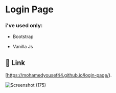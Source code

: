 # Login Page

### i've used only:
- Bootstrap
* Vanilla Js

## 🔗 Link

[https://mohamedyousef44.github.io/login-page/).

![Screenshot (175)](https://user-images.githubusercontent.com/122277647/219881942-03fbac93-3d5d-4fd8-83bd-8145ceb3f3e3.png)

